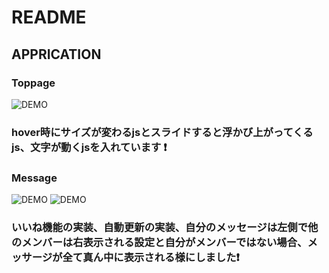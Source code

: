 # README
## APPRICATION

### Toppage
![DEMO](https://user-images.githubusercontent.com/57179721/72518394-97baaf00-3898-11ea-813f-2aed731a002e.gif)
### hover時にサイズが変わるjsとスライドすると浮かび上がってくるjs、文字が動くjsを入れています :exclamation:
### Message
![DEMO](https://user-images.githubusercontent.com/57179721/72508561-3a6b3180-3889-11ea-9946-ef47de060367.gif)
![DEMO](https://user-images.githubusercontent.com/57179721/72508470-0db71a00-3889-11ea-85a9-f562938282ce.gif)
### いいね機能の実装、自動更新の実装、自分のメッセージは左側で他のメンバーは右表示される設定と自分がメンバーではない場合、メッサージが全て真ん中に表示される様にしました:exclamation:

